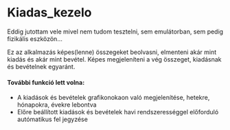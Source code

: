 # Kiadas_kezelo


Eddig jutottam vele mivel nem tudom tesztelni, sem emulátorban, sem pedig fizikális eszközön...

Ez az alkalmazás képes(lenne) összegeket beolvasni, elmenteni akár mint kiadás és akár mint bevétel.
Képes megjeleníteni a vég összeget, kiadásnak és bevételnek egyaránt.

#### További funkció lett volna:
- A kiadások és bevételek grafikonokaon való megjelenítése, hetekre, hónapokra, évekre lebontva
- Előre beállított kiadások és bevételek havi rendszerességgel előforduló autómatikus fel jegyzése
